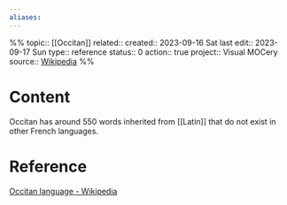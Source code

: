 ```yaml
---
aliases:
---
```

%%
topic:: [[Occitan]]
related:: 
created:: 2023-09-16 Sat 
last edit:: 2023-09-17 Sun
type:: reference
status:: 0
action:: true
project:: Visual MOCery
source:: [Wikipedia](https://en.wikipedia.org/wiki/Occitan_language)
%%
# Content
Occitan has around 550 words inherited from [[Latin]] that do not exist in other French languages.
# Reference
[Occitan language - Wikipedia](https://en.wikipedia.org/wiki/Occitan_language)

